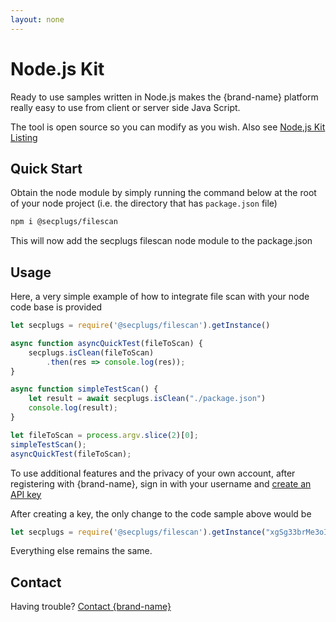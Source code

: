 ```yaml
---
layout: none
---
```

# Node.js Kit

Ready to use samples written in Node.js makes the {brand-name} platform really easy to use from client or server side Java Script.

The tool is open source so you can modify as you wish.
Also see [Node,js Kit Listing](/plugin-list/plugin-secplugs-nodejs-kit)

## Quick Start
Obtain the node module by simply running the command below at the root of your node project (i.e. the directory that has `package.json` file)
```bash
npm i @secplugs/filescan
```

This will now add the secplugs filescan node module to the package.json

## Usage
Here, a very simple example of how to integrate file scan with your node code base is provided

```javascript
let secplugs = require('@secplugs/filescan').getInstance()

async function asyncQuickTest(fileToScan) {
    secplugs.isClean(fileToScan)
        .then(res => console.log(res));
}

async function simpleTestScan() {
    let result = await secplugs.isClean("./package.json")
    console.log(result);
}

let fileToScan = process.argv.slice(2)[0];
simpleTestScan();
asyncQuickTest(fileToScan);
```

To use additional features and the privacy of your own account, after registering with {brand-name}, sign in with your username and [create an API key](docs?doc=docs/HowTo/CreateKey) 

After creating a key, the only change to the code sample above would be

```javascript
let secplugs = require('@secplugs/filescan').getInstance("xgSg33brMe3oIh872Azge8ZzCS170m0ja6r0LNJo")
```


Everything else remains the same.


## Contact
Having trouble? [Contact {brand-name} ](https://{brand-root-domain}/contacts)
